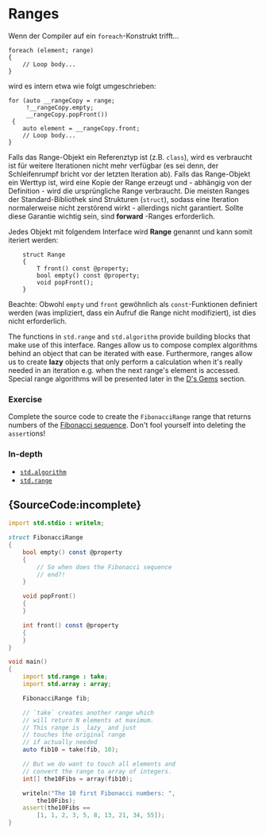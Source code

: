 # Ranges

Wenn der Compiler auf ein `foreach`-Konstrukt trifft...

```
foreach (element; range)
{
    // Loop body...
}
```

wird es intern etwa wie folgt umgeschrieben:

```
for (auto __rangeCopy = range;
     !__rangeCopy.empty;
     __rangeCopy.popFront())
 {
    auto element = __rangeCopy.front;
    // Loop body...
}
```

Falls das Range-Objekt ein Referenztyp ist (z.B. `class`), wird es 
verbraucht ist für weitere Iterationen nicht mehr verfügbar (es sei
denn, der Schleifenrumpf bricht vor der letzten Iteration ab).
Falls das Range-Objekt ein Werttyp ist, wird eine Kopie der Range 
erzeugt und - abhängig von der Definition - wird die ursprüngliche
Range verbraucht.
Die meisten Ranges der Standard-Bibliothek sind Strukturen (`struct`),
sodass eine Iteration normalerweise nicht zerstörend wirkt - allerdings
nicht garantiert. Sollte diese Garantie wichtig sein, sind **forward**
-Ranges erforderlich.

Jedes Objekt mit folgendem Interface wird **Range** genannt und kann 
somit iteriert werden:

```
    struct Range
    {
        T front() const @property;
        bool empty() const @property;
        void popFront();
    }
 ```
 
Beachte: Obwohl `empty` und `front` gewöhnlich als `const`-Funktionen
definiert werden (was impliziert, dass ein Aufruf die Range nicht 
modifiziert), ist dies nicht erforderlich.

The functions in `std.range` and `std.algorithm` provide
building blocks that make use of this interface. Ranges allow us
to compose complex algorithms behind an object that
can be iterated with ease. Furthermore, ranges allow us to create **lazy**
objects that only perform a calculation when it's really needed
in an iteration e.g. when the next range's element is accessed.
Special range algorithms will be presented later in the
[D's Gems](gems/range-algorithms) section.

### Exercise

Complete the source code to create the `FibonacciRange` range
that returns numbers of the
[Fibonacci sequence](https://en.wikipedia.org/wiki/Fibonacci_number).
Don't fool yourself into deleting the `assert`ions!

### In-depth

- [`std.algorithm`](http://dlang.org/phobos/std_algorithm.html)
- [`std.range`](http://dlang.org/phobos/std_range.html)

## {SourceCode:incomplete}

```d
import std.stdio : writeln;

struct FibonacciRange
{
    bool empty() const @property
    {
        // So when does the Fibonacci sequence
        // end?!
    }

    void popFront()
    {
    }

    int front() const @property
    {
    }
}

void main()
{
    import std.range : take;
    import std.array : array;

    FibonacciRange fib;

    // `take` creates another range which
    // will return N elements at maximum.
    // This range is _lazy_ and just
    // touches the original range
    // if actually needed
    auto fib10 = take(fib, 10);

    // But we do want to touch all elements and
    // convert the range to array of integers.
    int[] the10Fibs = array(fib10);

    writeln("The 10 first Fibonacci numbers: ",
        the10Fibs);
    assert(the10Fibs ==
        [1, 1, 2, 3, 5, 8, 13, 21, 34, 55]);
}
```

